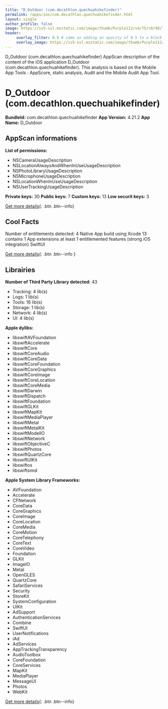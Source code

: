 ```yaml
---
title: "D_Outdoor (com.decathlon.quechuahikefinder)"
permalink: /apps/ios/com.decathlon.quechuahikefinder.html
layout: single
author_profile: false
image: https://is5-ssl.mzstatic.com/image/thumb/Purple112/v4/75/c0/98/75c098d4-fe3f-cf21-a06f-117ae919fd5c/AppIcon-0-0-1x_U007emarketing-0-0-0-7-0-0-sRGB-0-0-0-GLES2_U002c0-512MB-85-220-0-0.png/512x512bb.jpg
header: 
     overlay_filter: 0.5 # same as adding an opacity of 0.5 to a black background
     overlay_image: https://is5-ssl.mzstatic.com/image/thumb/Purple112/v4/75/c0/98/75c098d4-fe3f-cf21-a06f-117ae919fd5c/AppIcon-0-0-1x_U007emarketing-0-0-0-7-0-0-sRGB-0-0-0-GLES2_U002c0-512MB-85-220-0-0.png/512x512bb.jpg
---
```

D_Outdoor (com.decathlon.quechuahikefinder) AppScan description of the content of the iOS application D_Outdoor (com.decathlon.quechuahikefinder). This analysis is based on the Mobile App Tools : AppScore, static analysis, Audit and the Mobile Audit App Tool.

# D_Outdoor (com.decathlon.quechuahikefinder)

**BundleId:** com.decathlon.quechuahikefinder
**App Version:** 4.21.2
**App Name:** D_Outdoor


## AppScan informations 

**List of permissions:** 
- NSCameraUsageDescription
- NSLocationAlwaysAndWhenInUseUsageDescription
- NSPhotoLibraryUsageDescription
- NSMicrophoneUsageDescription
- NSLocationWhenInUseUsageDescription
- NSUserTrackingUsageDescription
  
  
**Private keys:** 30
**Public keys:** 7
**Custom keys:** 13
**Low securit keys:** 3
  
[Get more details](/pricing.html){: .btn .btn--info}

## Cool Facts

Number of entitlements detected: 4
Native App
build using Xcode 13
contains 1 App extensions
at least 1 entitlemented features (strong iOS integration)
SwiftUI
  
[Get more details](/pricing.html){: .btn .btn--info }

## Librairies 
**Number of Third Party Library detected:** 43
- Tracking: 4 lib(s)
- Logs: 1 lib(s)
- Tools: 16 lib(s)
- Storage: 1 lib(s)
- Network: 4 lib(s)
- UI: 4 lib(s)


**Apple dylibs:**
- libswiftAVFoundation
- libswiftAccelerate
- libswiftCore
- libswiftCoreAudio
- libswiftCoreData
- libswiftCoreFoundation
- libswiftCoreGraphics
- libswiftCoreImage
- libswiftCoreLocation
- libswiftCoreMedia
- libswiftDarwin
- libswiftDispatch
- libswiftFoundation
- libswiftGLKit
- libswiftMapKit
- libswiftMediaPlayer
- libswiftMetal
- libswiftMetalKit
- libswiftModelIO
- libswiftNetwork
- libswiftObjectiveC
- libswiftPhotos
- libswiftQuartzCore
- libswiftUIKit
- libswiftos
- libswiftsimd


**Apple System Library Frameworks:**
- AVFoundation
- Accelerate
- CFNetwork
- CoreData
- CoreGraphics
- CoreImage
- CoreLocation
- CoreMedia
- CoreMotion
- CoreTelephony
- CoreText
- CoreVideo
- Foundation
- GLKit
- ImageIO
- Metal
- OpenGLES
- QuartzCore
- SafariServices
- Security
- StoreKit
- SystemConfiguration
- UIKit
- AdSupport
- AuthenticationServices
- Combine
- SwiftUI
- UserNotifications
- iAd
- AdServices
- AppTrackingTransparency
- AudioToolbox
- CoreFoundation
- CoreServices
- MapKit
- MediaPlayer
- MessageUI
- Photos
- WebKit


  
[Get more details](/pricing.html){: .btn .btn--info}

